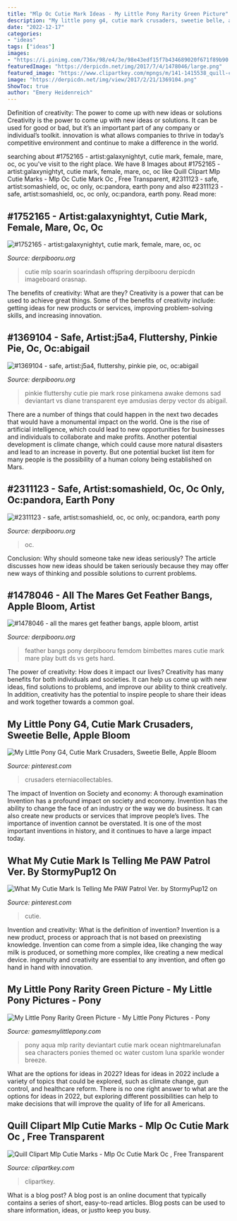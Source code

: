 ```yaml
---
title: "Mlp Oc Cutie Mark Ideas - My Little Pony Rarity Green Picture"
description: "My little pony g4, cutie mark crusaders, sweetie belle, apple bloom"
date: "2022-12-17"
categories:
- "ideas"
tags: ["ideas"]
images:
- "https://i.pinimg.com/736x/98/e4/3e/98e43edf15f7b434689020f671f89b90.jpg"
featuredImage: "https://derpicdn.net/img/2017/7/4/1478046/large.png"
featured_image: "https://www.clipartkey.com/mpngs/m/141-1415538_quill-clipart-mlp-cutie-marks-mlp-oc-cutie.png"
image: "https://derpicdn.net/img/view/2017/2/21/1369104.png"
ShowToc: true
author: "Emery Heidenreich"
---
```



Definition of creativity: The power to come up with new ideas or solutions
Creativity is the power to come up with new ideas or solutions. It can be used for good or bad, but it’s an important part of any company or individual’s toolkit. innovation is what allows companies to thrive in today’s competitive environment and continue to make a difference in the world.

	

		
searching about #1752165 - artist:galaxynightyt, cutie mark, female, mare, oc, oc you've visit to the right place. We have 8 Images about #1752165 - artist:galaxynightyt, cutie mark, female, mare, oc, oc like Quill Clipart Mlp Cutie Marks - Mlp Oc Cutie Mark Oc , Free Transparent, #2311123 - safe, artist:somashield, oc, oc only, oc:pandora, earth pony and also #2311123 - safe, artist:somashield, oc, oc only, oc:pandora, earth pony. Read more:
		
    
## #1752165 - Artist:galaxynightyt, Cutie Mark, Female, Mare, Oc, Oc

<img loading=lazy src="https://derpicdn.net/img/download/2018/6/7/1752165__safe_artist-colon-galaxynightyt_oc_oc-colon-rainbow+prism_cutie+mark_female_mare_offspring_parent-colon-rainbow+dash_parent-colon-soarin&#039;_pa.png" onerror="this.onerror=null;this.src='https://tse3.mm.bing.net/th?id=OIP.vzOghmYL1d3_xhdFQ6XA2AHaI4&amp;pid=15.1';" alt="#1752165 - artist:galaxynightyt, cutie mark, female, mare, oc, oc">

_Source: derpibooru.org_

>cutie mlp soarin soarindash offspring derpibooru derpicdn imageboard orasnap. 

	

The benefits of creativity: What are they?
Creativity is a power that can be used to achieve great things. Some of the benefits of creativity include: getting ideas for new products or services, improving problem-solving skills, and increasing innovation.

    
## #1369104 - Safe, Artist:j5a4, Fluttershy, Pinkie Pie, Oc, Oc:abigail

<img loading=lazy src="https://derpicdn.net/img/view/2017/2/21/1369104.png" onerror="this.onerror=null;this.src='https://tse3.mm.bing.net/th?id=OIP.kQxHEXpLTeVnPc-5GtFA1QHaFl&amp;pid=15.1';" alt="#1369104 - safe, artist:j5a4, fluttershy, pinkie pie, oc, oc:abigail">

_Source: derpibooru.org_

>pinkie fluttershy cutie pie mark rose pinkamena awake demons sad deviantart vs diane transparent eye amdusias derpy vector ds abigail. 

	

There are a number of things that could happen in the next two decades that would have a monumental impact on the world. One is the rise of artificial intelligence, which could lead to new opportunities for businesses and individuals to collaborate and make profits. Another potential development is climate change, which could cause more natural disasters and lead to an increase in poverty. But one potential bucket list item for many people is the possibility of a human colony being established on Mars.

    
## #2311123 - Safe, Artist:somashield, Oc, Oc Only, Oc:pandora, Earth Pony

<img loading=lazy src="https://derpicdn.net/img/2020/4/1/2311123/large.jpg" onerror="this.onerror=null;this.src='https://tse4.mm.bing.net/th?id=OIP.lqCyy1rTqH52DYTCQMM3IAHaGy&amp;pid=15.1';" alt="#2311123 - safe, artist:somashield, oc, oc only, oc:pandora, earth pony">

_Source: derpibooru.org_

>oc. 

	

Conclusion: Why should someone take new ideas seriously?
The article discusses how new ideas should be taken seriously because they may offer new ways of thinking and possible solutions to current problems.

    
## #1478046 - All The Mares Get Feather Bangs, Apple Bloom, Artist

<img loading=lazy src="https://derpicdn.net/img/2017/7/4/1478046/large.png" onerror="this.onerror=null;this.src='https://tse4.mm.bing.net/th?id=OIP.eQ_b5wWqW_LY23ZQAtxi3QHaED&amp;pid=15.1';" alt="#1478046 - all the mares get feather bangs, apple bloom, artist">

_Source: derpibooru.org_

>feather bangs pony derpibooru femdom bimbettes mares cutie mark mare play butt ds vs gets hard. 

	

The power of creativity: How does it impact our lives?
Creativity has many benefits for both individuals and societies. It can help us come up with new ideas, find solutions to problems, and improve our ability to think creatively. In addition, creativity has the potential to inspire people to share their ideas and work together towards a common goal.

    
## My Little Pony G4, Cutie Mark Crusaders, Sweetie Belle, Apple Bloom

<img loading=lazy src="https://i.pinimg.com/736x/3d/59/07/3d59073ddcfec54a39e709494f2287e0.jpg" onerror="this.onerror=null;this.src='https://tse4.mm.bing.net/th?id=OIP.-LkpuxBNFqRds6RrxnzlFQHaHa&amp;pid=15.1';" alt="My Little Pony G4, Cutie Mark Crusaders, Sweetie Belle, Apple Bloom">

_Source: pinterest.com_

>crusaders eterniacollectables. 

	

The impact of Invention on Society and economy: A thorough examination
Invention has a profound impact on society and economy. Invention has the ability to change the face of an industry or the way we do business. It can also create new products or services that improve people’s lives. The importance of invention cannot be overstated. It is one of the most important inventions in history, and it continues to have a large impact today.

    
## What My Cutie Mark Is Telling Me PAW Patrol Ver. By StormyPup12 On

<img loading=lazy src="https://i.pinimg.com/736x/98/e4/3e/98e43edf15f7b434689020f671f89b90.jpg" onerror="this.onerror=null;this.src='https://tse2.mm.bing.net/th?id=OIP.WgC3OF2KocRyDP30HEFMCAHaEK&amp;pid=15.1';" alt="What My Cutie Mark Is Telling Me PAW Patrol Ver. by StormyPup12 on">

_Source: pinterest.com_

>cutie. 

	

Invention and creativity: What is the definition of invention?
Invention is a new product, process or approach that is not based on preexisting knowledge. Invention can come from a simple idea, like changing the way milk is produced, or something more complex, like creating a new medical device. ingenuity and creativity are essential to any invention, and often go hand in hand with innovation.

    
## My Little Pony Rarity Green Picture - My Little Pony Pictures - Pony

<img loading=lazy src="http://gamesmylittlepony.com/images/files/2979.jpg" onerror="this.onerror=null;this.src='https://tse4.mm.bing.net/th?id=OIP._8IN2dzv4qepbKQ3yhas7wHaI9&amp;pid=15.1';" alt="My Little Pony Rarity Green Picture - My Little Pony Pictures - Pony">

_Source: gamesmylittlepony.com_

>pony aqua mlp rarity deviantart cutie mark ocean nightmarelunafan sea characters ponies themed oc water custom luna sparkle wonder breeze. 

	

What are the options for ideas in 2022?
Ideas for ideas in 2022 include a variety of topics that could be explored, such as climate change, gun control, and healthcare reform. There is no one right answer to what are the options for ideas in 2022, but exploring different possibilities can help to make decisions that will improve the quality of life for all Americans.

    
## Quill Clipart Mlp Cutie Marks - Mlp Oc Cutie Mark Oc , Free Transparent

<img loading=lazy src="https://www.clipartkey.com/mpngs/m/141-1415538_quill-clipart-mlp-cutie-marks-mlp-oc-cutie.png" onerror="this.onerror=null;this.src='https://tse2.mm.bing.net/th?id=OIP.M9UUQ4UQNOapSicO_MKvNgHaI6&amp;pid=15.1';" alt="Quill Clipart Mlp Cutie Marks - Mlp Oc Cutie Mark Oc , Free Transparent">

_Source: clipartkey.com_

>clipartkey. 

	

What is a blog post?
A blog post is an online document that typically contains a series of short, easy-to-read articles. Blog posts can be used to share information, ideas, or justto keep you busy.

